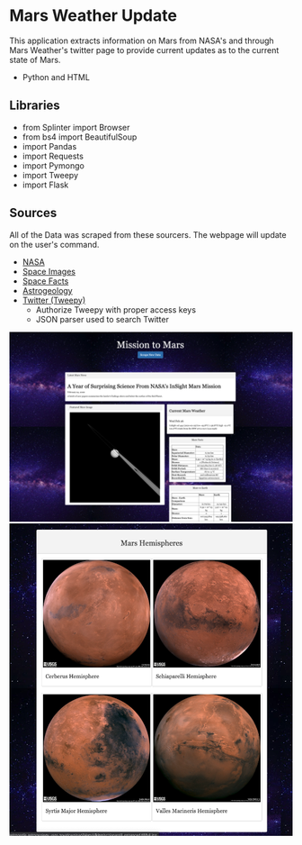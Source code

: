 # Mars Weather Update
This application extracts information on Mars from NASA's and through Mars Weather's twitter page to provide current updates as to the current state of Mars.
* Python and HTML
## Libraries
 * from Splinter import Browser
 * from bs4 import BeautifulSoup
 * import Pandas
 * import Requests
 * import Pymongo
 * import Tweepy
 * import Flask

## Sources 
All of the Data was scraped from these sourcers. The webpage will update on the user's command.
* [NASA](https://mars.nasa.gov/news/)
* [Space Images](https://www.jpl.nasa.gov)
* [Space Facts](https://space-facts.com/mars/)
* [Astrogeology](https://astrogeology.usgs.gov)
* [Twitter (Tweepy)](https://twitter.com/MarsWxReport)
  * Authorize Tweepy with proper access keys
  * JSON parser used to search Twitter

![](Screenshots/Screen%20Shot%202020-02-26%20at%206.08.19%20PM.png)
![](Screenshots/Screen%20Shot%202020-02-26%20at%206.09.27%20PM.png)
